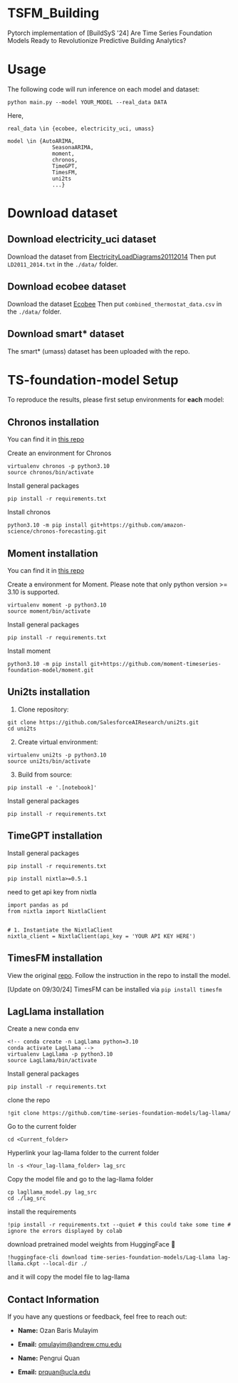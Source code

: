 # TSFM_Building

Pytorch implementation of \[BuildSyS '24\] Are Time Series Foundation Models Ready to Revolutionize Predictive Building Analytics? 

# Usage
The following code will run inference on each model and dataset:
```
python main.py --model YOUR_MODEL --real_data DATA
```
Here,
```
real_data \in {ecobee, electricity_uci, umass}
```
```
model \in {AutoARIMA,
              SeasonaARIMA,
              moment,
              chronos,
              TimeGPT,
              TimesFM,
              uni2ts
              ...}
```

# Download dataset
## Download electricity_uci dataset
Download the dataset from [ElectricityLoadDiagrams20112014](https://archive.ics.uci.edu/dataset/321/electricityloaddiagrams20112014)
Then put ```LD2011_2014.txt``` in the ```./data/``` folder.

## Download ecobee dataset
Download the dataset [Ecobee](https://drive.google.com/file/d/1nyfKfovXEHx1b_RH7Y8vT5yQUBxorYbn/view?usp=drive_link)
Then put ```combined_thermostat_data.csv``` in the ```./data/``` folder.

## Download smart* dataset
The smart* (umass) dataset has been uploaded with the repo.

# TS-foundation-model Setup
To reproduce the results, please first setup environments for **each** model:
## Chronos installation
 You can find it in [this repo](https://github.com/amazon-science/chronos-forecasting?tab=readme-ov-file)

Create an environment for Chronos
```
virtualenv chronos -p python3.10
source chronos/bin/activate
```
Install general packages
```
pip install -r requirements.txt
```
Install chronos
 ```
python3.10 -m pip install git+https://github.com/amazon-science/chronos-forecasting.git
 ```

 ## Moment installation
 You can find it in [this repo](https://github.com/moment-timeseries-foundation-model/moment.git)

Create a environment for Moment. Please note that only python version >= 3.10 is supported.
```
virtualenv moment -p python3.10
source moment/bin/activate
```
Install general packages
```
pip install -r requirements.txt
```
Install moment
 ```
python3.10 -m pip install git+https://github.com/moment-timeseries-foundation-model/moment.git
 ```

## Uni2ts installation

1. Clone repository:
```shell
git clone https://github.com/SalesforceAIResearch/uni2ts.git
cd uni2ts
```

2) Create virtual environment:
```shell
virtualenv uni2ts -p python3.10
source uni2ts/bin/activate
```

3) Build from source:
```shell
pip install -e '.[notebook]'
```

Install general packages
```
pip install -r requirements.txt
```

 ## TimeGPT installation

 Install general packages
```
pip install -r requirements.txt
```
 
 ```
pip install nixtla>=0.5.1
 ```
need to get api key from nixtla
 ```
import pandas as pd
from nixtla import NixtlaClient


# 1. Instantiate the NixtlaClient
nixtla_client = NixtlaClient(api_key = 'YOUR API KEY HERE')
 ```
 ## TimesFM installation

View the original [repo](https://github.com/google-research/timesfm?tab=readme-ov-file). Follow the instruction in the repo to install the model.

<!-- Create an enviroment using the yaml file.
```
conda env create --file=tfm_environment.yml
conda activate TimesFM
```

Install general packages
```
pip install -r requirements.txt
```

Install TimesFM. You maye need to sure you have installed pytorch-cuda==12.1.
```
python3.10 -m pip install git+https://github.com/google-research/timesfm.git
``` -->
\[Update on 09/30/24\] TimesFM can be installed via ```pip install timesfm```

## LagLlama installation
Create a new conda env
```
<!-- conda create -n LagLlama python=3.10
conda activate LagLlama -->
virtualenv LagLlama -p python3.10
source LagLlama/bin/activate
```

Install general packages
```
pip install -r requirements.txt
```

clone the repo
```
!git clone https://github.com/time-series-foundation-models/lag-llama/
```
Go to the current folder
```
cd <Current_folder>
```
Hyperlink your lag-llama folder to the current folder
```
ln -s <Your_lag-llama_folder> lag_src
```
Copy the model file and go to the lag-llama folder
```
cp lagllama_model.py lag_src
cd ./lag_src
```
install the requirements
```
!pip install -r requirements.txt --quiet # this could take some time # ignore the errors displayed by colab
```
download pretrained model weights from HuggingFace 🤗
```
!huggingface-cli download time-series-foundation-models/Lag-Llama lag-llama.ckpt --local-dir ./
```
and it will copy the model file to lag-llama

## Contact Information

If you have any questions or feedback, feel free to reach out:

- **Name:** Ozan Baris Mulayim
- **Email:** [omulayim@andrew.cmu.edu](mailto:omulayim@andrew.cmu.edu)

- **Name:** Pengrui Quan
- **Email:** [prquan@ucla.edu](mailto:prquan@ucla.edu)